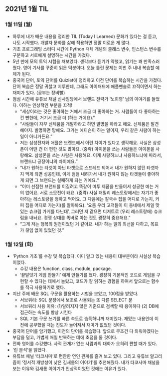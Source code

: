 ## 2021년 1월 TIL
### 1월 11일 (월)
* 하루에 내가 배운 내용을 정리한 TIL (Today I Learned) 문화가 있다는 걸 듣고, 나도 시작했다. 개발자 문화를 삶에 적용하면 정말 이로운 게 많다.
* 기초 프로그래밍 스터디 시간에 Python 객체 개념의 클래스 변수, 인스턴스 변수를 구분하고 서로에게 설명하는 시간을 가졌다.
* 5년 만에 모의 토익 시험을 쳐보았다. 생각보다 듣기가 약했고, 읽기는 꽤 만족스러웠다. 영어 기사를 꾸준히 읽은 덕분이다. 오늘 틀린 문제는 이번 주 내내 복습할 예제가 된다.
* 중국어 단어, 토익 단어를 Quizlet에 정리하고 이전 단어를 복습하는 시간을 가졌다. 단어 복습은 정말 귀찮고 지루한데, 그래도 아이패드에 애플펜슬로 끄적이면서 하는 재미가 있다. (공부는 장비빨)
* 점심 시간에 유튜브 채널 신사임당에서 브랜드 전략가 ‘노희영’ 님의 이야기를 들었다. 이하는 인상적인 부분을 끄적!
	* “세상이라는 것은 좋아하는 거에서 조금 더 좋아하는 거. 사람들이 다 좋아하는 건 뻔한데, 거기서 조금 더 (하는 거예요)."
    * “사람들이 자꾸 신제품을 개발하라고 하면 발명을 하라고 해요. 신제품은 발견해야지. 발명하면 망해요. 그거는 에디슨이 하는 일이지, 우리 같은 사람이 하는 일이 아니거든요.”
	* 저는 삼성전자와 애플은 브랜드에서 이런 차이가 있다고 생각해요. 사실은 삼성 폰이 어떤 건 더 편한 것도 많아요. (중략) 아이폰을 쓰는 사람들은 아이폰을 사랑해요. 삼성폰을 쓰는 사람은 사용해요. 이게 사랑하느냐 사용하느냐에 따라서, 브랜드냐 공장이냐의 차이예요.”
	* “내가 원하는 타겟이 아닌 타겟으로 스프레드 되어서 내가 원하지 않던 타겟까지 먹게 되면 성공인데, 이게 점점 내려가서 내가 원하지 않는 타겟들이 좋아하게 되면 그 브랜드는 실패하게 되는 거예요.“
	* “이미 선점한 브랜드를 이길려고 똑같이 미투 제품을 만들어서 성공한 예는 거의 없어요. 서로 소모전이 돼요. (중략) 사실 패밀리 레스토랑에서는 자기가 좋아하는 레스토랑을 정하고 먹어요. 그 다음에는 칼국수 집을 어디로 가는지, 커피 집을 어디로 가는지(를 알아봐요). ‘요즘 우리 고객들이 이 동네에서 제일 맛있는 슈크림 가게를 다닌대’, 그러면 저 같으면 디저트로 (우리 레스토랑에) 슈크림을 내놔요. 경쟁 상대를 똑바로 아는 것도 굉장히 중요해요.”
	* “그게 저는 행복의 원천이었던 거 같아요. 내가 하는 일의 최선을 다하고, 목표가 끊임 없이 있었던 것.”

### 1월 12일 (화)
* ‘Python 기초’를 수강 및 복습했다. 이미 알고 있는 내용이 대부분이라 사실상 복습이었다.
    * 수강 내용은 function, class, module, package.
    * ‘끝말잇기  게임 만들기’ 예제 만들기를 했다. 굉장히 기본적인 코드로 게임을 구현할 수 있다는 데에서 놀랐고, 코드가 잘 읽히는 경험을 하여서 앞으로는 함수를 적극 사용하기로 했다.
* 지난 주에 배운 SQL 구문을 활용하는 시험을 보았고, 100점을 받았다.
    * 서브쿼리: SQL 문장에서 보조로 사용되는 또 다른 SELECT 문
    * 서브쿼리 사용 이유: (1)알려지지 않은 기준으로 검색할 때 용이하다 (2) DB에 접근하는 속도를 향상 시킨다
    * SQL 기본 구문 쓰기를 빠른 속도로 습득하니까 재미있다. 재밌는 내용인데 이전에 공부했을 때는 진도가 늘어져서 재미가 없었던 것이다.
* 중국어 단어를 암기했고, 이전의 단어를 복습했다. 앞으로 무조건 다 외워야겠다는 부담을 덜고, 가볍게 매일 반복하는 데에 초점을 둘 것이다.
* 전화 영어를 수강했다. 사적 관계가 없는 사람과의 대화가 오히려 편할 때가 있다.
* ‘린 분석’을 읽었다.
* 유튜브 채널 ‘타코사마’로 편안한 연인 관계를 즐겨 보고 있다. 그리고 유튜브 알고리즘이 ‘정서적 개방성이 낮은 김새롬의 이야기’를 추천해줬다. 내가 타코사마 채널을 보는 이유와 김새롬 이야기가 인상적이었던 것에는 이유가 있다.
